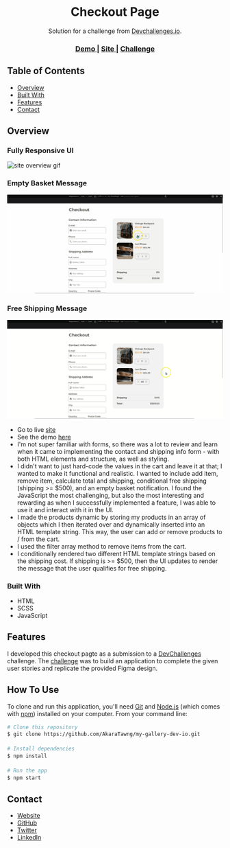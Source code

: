 <!-- Please update valmy-gallery-dev-ioue in the {}  -->

<h1 align="center">Checkout Page</h1>

<div align="center">
   Solution for a challenge from  <a href="http://devchallenges.io" target="_blank">Devchallenges.io</a>.
</div>

<div align="center">
  <h3>
    <a href="https://devchallenges.io/solutions/OEirVCXdynHGEqKTVJO7">
      Demo
    </a>
    <span> | </span>
    <a href="https://checkout-page-chris-chamberlain-devio.netlify.app/">
      Site
    </a>
    <span> | </span>
    <a href="https://devchallenges.io/challenges/0J1NxxGhOUYVqihwegfO">
      Challenge
    </a>
  </h3>
</div>

<!-- TABLE OF CONTENTS -->

## Table of Contents

- [Overview](#overview)
- [Built With](#built-with)
- [Features](#features)
- [Contact](#contact)

<!-- OVERVIEW -->

## Overview

### Fully Responsive UI
![site overview gif](./gifs/checkout-page-overview.gif)


### Empty Basket Message
![empty basket message gif](./gifs/checkout-page-empty-basket-message.gif)

### Free Shipping Message
![free shipping message gif](./gifs/checkout-page-free-shipping-message.gif)


- Go to live [site](https://checkout-page-chris-chamberlain-devio.netlify.app/)
- See the demo [here](https://devchallenges.io/solutions/OEirVCXdynHGEqKTVJO7)
- I'm not super familiar with forms, so there was a lot to review and learn when it came to implementing the contact and shipping info form - with both HTML elements and structure, as well as styling. 
- I didn't want to just hard-code the values in the cart and leave it at that; I wanted to make it functional and realistic. I wanted to include add item, remove item, calculate total and shipping, conditional free shipping (shipping >= $500), and an empty basket notification. I found the JavaScript the most challenging, but also the most interesting and rewarding as when I successfully implemented a feature, I was able to use it and interact with it in the UI.
- I made the products dynamic by storing my products in an array of objects which I then iterated over and dynamically inserted into an HTML template string. This way, the user can add or remove products to / from the cart.
- I used the filter array method to remove items from the cart.
- I conditionally rendered two different HTML template strings based on the shipping cost. If shipping is >= $500, then the UI updates to render the message that the user qualifies for free shipping.

### Built With

<!-- This section should list any major frameworks that you built your project using. Here are a few examples.-->

- HTML
- SCSS
- JavaScript


## Features

<!-- List the features of your application or follow the template. Don't share the figma file here :) -->

I developed this checkout pagte as a submission to a [DevChallenges](https://devchallenges.io/challenges) challenge. The [challenge](https://devchallenges.io/challenges/0J1NxxGhOUYVqihwegfO) was to build an application to complete the given user stories and replicate the provided Figma design.


## How To Use

To clone and run this application, you'll need [Git](https://git-scm.com) and [Node.js](https://nodejs.org/en/download/) (which comes with [npm](http://npmjs.com)) installed on your computer. From your command line:

```bash
# Clone this repository
$ git clone https://github.com/AkaraTawng/my-gallery-dev-io.git

# Install dependencies
$ npm install

# Run the app
$ npm start
```
## Contact

- [Website](https://christopher-chamberlain.netlify.app/)
- [GitHub](https://github.com/AkaraTawng)
- [Twitter](https://twitter.com/chris_tawan)
- [LinkedIn](https://www.linkedin.com/in/christopher-chamberlain-023507205/)


